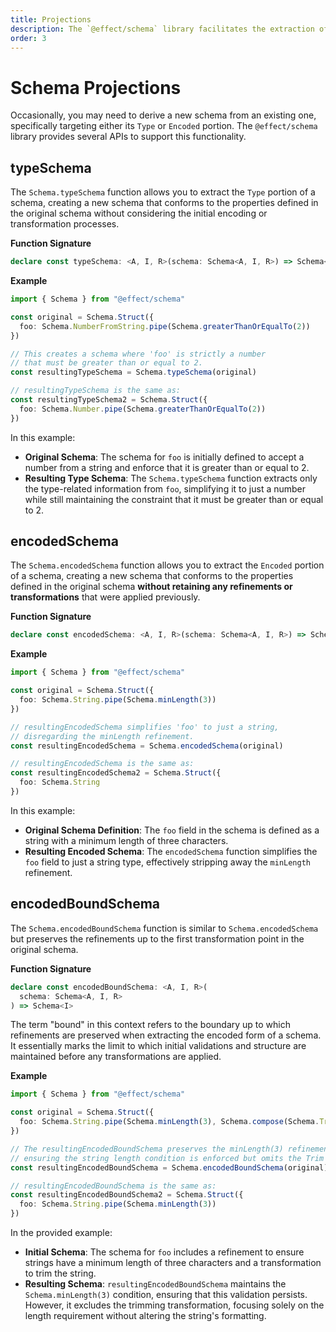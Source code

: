 ```yaml
---
title: Projections
description: The `@effect/schema` library facilitates the extraction of `Type` or `Encoded` portions from schemas, streamlining the creation of new schemas based on old specifications.
order: 3
---
```


# Schema Projections

Occasionally, you may need to derive a new schema from an existing one, specifically targeting either its `Type` or `Encoded` portion. The `@effect/schema` library provides several APIs to support this functionality.

## typeSchema

The `Schema.typeSchema` function allows you to extract the `Type` portion of a schema, creating a new schema that conforms to the properties defined in the original schema without considering the initial encoding or transformation processes.

**Function Signature**

```ts
declare const typeSchema: <A, I, R>(schema: Schema<A, I, R>) => Schema<A>
```

**Example**

```ts twoslash
import { Schema } from "@effect/schema"

const original = Schema.Struct({
  foo: Schema.NumberFromString.pipe(Schema.greaterThanOrEqualTo(2))
})

// This creates a schema where 'foo' is strictly a number
// that must be greater than or equal to 2.
const resultingTypeSchema = Schema.typeSchema(original)

// resultingTypeSchema is the same as:
const resultingTypeSchema2 = Schema.Struct({
  foo: Schema.Number.pipe(Schema.greaterThanOrEqualTo(2))
})
```

In this example:

- **Original Schema**: The schema for `foo` is initially defined to accept a number from a string and enforce that it is greater than or equal to 2.
- **Resulting Type Schema**: The `Schema.typeSchema` function extracts only the type-related information from `foo`, simplifying it to just a number while still maintaining the constraint that it must be greater than or equal to 2.

## encodedSchema

The `Schema.encodedSchema` function allows you to extract the `Encoded` portion of a schema,
creating a new schema that conforms to the properties defined in the original schema **without retaining any refinements or transformations** that were applied previously.

**Function Signature**

```ts
declare const encodedSchema: <A, I, R>(schema: Schema<A, I, R>) => Schema<I>
```

**Example**

```ts twoslash
import { Schema } from "@effect/schema"

const original = Schema.Struct({
  foo: Schema.String.pipe(Schema.minLength(3))
})

// resultingEncodedSchema simplifies 'foo' to just a string,
// disregarding the minLength refinement.
const resultingEncodedSchema = Schema.encodedSchema(original)

// resultingEncodedSchema is the same as:
const resultingEncodedSchema2 = Schema.Struct({
  foo: Schema.String
})
```

In this example:

- **Original Schema Definition**: The `foo` field in the schema is defined as a string with a minimum length of three characters.
- **Resulting Encoded Schema**: The `encodedSchema` function simplifies the `foo` field to just a string type, effectively stripping away the `minLength` refinement.

## encodedBoundSchema

The `Schema.encodedBoundSchema` function is similar to `Schema.encodedSchema` but preserves the refinements up to the first transformation point in the
original schema.

**Function Signature**

```ts
declare const encodedBoundSchema: <A, I, R>(
  schema: Schema<A, I, R>
) => Schema<I>
```

The term "bound" in this context refers to the boundary up to which refinements are preserved when extracting the encoded form of a schema. It essentially marks the limit to which initial validations and structure are maintained before any transformations are applied.

**Example**

```ts twoslash
import { Schema } from "@effect/schema"

const original = Schema.Struct({
  foo: Schema.String.pipe(Schema.minLength(3), Schema.compose(Schema.Trim))
})

// The resultingEncodedBoundSchema preserves the minLength(3) refinement,
// ensuring the string length condition is enforced but omits the Trim transformation.
const resultingEncodedBoundSchema = Schema.encodedBoundSchema(original)

// resultingEncodedBoundSchema is the same as:
const resultingEncodedBoundSchema2 = Schema.Struct({
  foo: Schema.String.pipe(Schema.minLength(3))
})
```

In the provided example:

- **Initial Schema**: The schema for `foo` includes a refinement to ensure strings have a minimum length of three characters and a transformation to trim the string.
- **Resulting Schema**: `resultingEncodedBoundSchema` maintains the `Schema.minLength(3)` condition, ensuring that this validation persists. However, it excludes the trimming transformation, focusing solely on the length requirement without altering the string's formatting.
